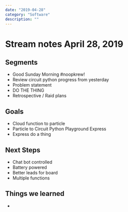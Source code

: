 ```yaml
---
date: "2019-04-28"
category: "Software"
description: ""
---
```


# Stream notes April 28, 2019

## Segments

- Good Sunday Morning #noopkrew!
- Review circuit python progress from yesterday
- Problem statement
- DO THE THING
- Retrospective / Raid plans

## Goals

- Cloud function to particle
- Particle to Circuit Python Playground Express
- Express do a thing

## Next Steps

- Chat bot controlled
- Battery powered
- Better leads for board
- Multiple functions

## Things we learned

-
